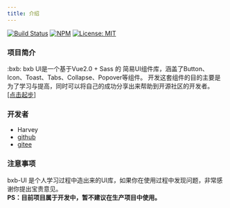 ```yaml
---
title: 介绍
---
```

[![Build Status](https://travis-ci.com/kekexilinan/bxb-ui.svg?branch=master)](https://travis-ci.com/kekexilinan/bxb-ui)
[![NPM](https://img.shields.io/npm/v/bxb-ui-vue)](https://npmjs.org/package/bxb-ui-vue)
[![License: MIT](https://img.shields.io/badge/License-MIT-yellow.svg)](https://opensource.org/licenses/MIT)

### 项目简介
:bxb: bxb UI是一个基于Vue2.0 + Sass 的 简易UI组件库，涵盖了Button、Icon、Toast、Tabs、Collapse、Popover等组件。
开发这套组件的目的主要是为了学习与提高，同时可以将自己的成功分享出来帮助到开源社区的开发者。<br>
[[点击起步]](../startup/README.md)

### 开发者
* Harvey
* [github](https://github.com/kekexilinan)
* [gitee](https://gitee.com/harvey20)

### 注意事项
bxb-UI 是个人学习过程中造出来的UI库，如果你在使用过程中发现问题，非常感谢你提出宝贵意见。<br>
**PS：目前项目属于开发中，暂不建议在生产项目中使用。**